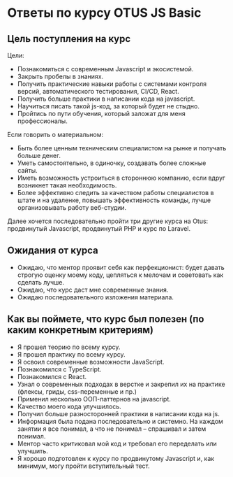 # Ответы по курсу OTUS JS Basic

## Цель поступления на курс

Цели:
- Познакомиться с современным Javascript и экосистемой. 
- Закрыть пробелы в знаниях. 
- Получить практические навыки работы с системами контроля версий, автоматического тестирования, CI/CD, React.
- Получить больше практики в написании кода на javascript.
- Научиться писать такой js-код, за который будет не стыдно.
- Пройтись по пути обучения, который заложат для меня профессионалы.

Если говорить о материальном:
- Быть более ценным техническим специалистом на рынке и получать больше денег.
- Уметь самостоятельно, в одиночку, создавать более сложные сайты.
- Иметь возможность устроиться в стороннюю компанию, если вдруг возникнет такая необходимость.
- Более эффективно следить за качеством работы специалистов в штате и на удаленке, повышать эффективность команды, лучше организовывать работу веб-студии.

Далее хочется последовательно пройти три другие курса на Otus: продвинутый Javascript, продвинутый PHP и курс по Laravel. 

## Ожидания от курса
- Ожидаю, что ментор проявит себя как перфекционист: будет давать строгую оценку моему коду, цепляться к мелочам и советовать как сделать лучше.
- Ожидаю, что курс даст мне современные знания.
- Ожидаю последовательного изложения материала.

## Как вы поймете, что курс был полезен (по каким конкретным критериям)
- Я прошел теорию по всему курсу.
- Я прошел практику по всему курсу.
- Я освоил современные возможности JavaScript.
- Познакомился с TypeScript.
- Познакомился с React. 
- Узнал о современных подходах в верстке и закрепил их на практике (флексы, гриды, css-переменные и пр.)
- Применил несколько ООП-паттернов на javascript.
- Качество моего кода улучшилось.
- Получил больше разносторонней практики в написании кода на js.
- Информация была подана последовательно и системно. На каждом занятии я все понимал, а что не понимал – спрашивал и затем понимал.
- Ментор часто критиковал мой код и требовал его переделать или улучшить.
- Я хорошо подготовлен к курсу по продвинутому Javascript и, как минимум, могу пройти вступительный тест.
